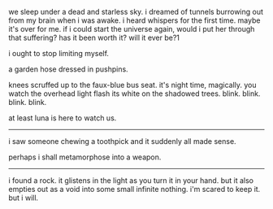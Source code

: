 we sleep under a dead and starless sky. 
i dreamed of tunnels burrowing out from my brain when i was awake. 
i heard whispers for the first time. maybe it's over for me. 
if i could start the universe again, would i put her through that suffering? has it been worth it? will it ever be?1

i ought to stop limiting myself. 

a garden hose dressed in pushpins. 

knees scruffed up to the faux-blue bus seat. it's night time, magically. you watch the overhead light flash its white on the shadowed trees. blink. blink. blink. blink. 

at least luna is here to watch us.
___
i saw someone chewing a toothpick and it suddenly all made sense. 

perhaps i shall metamorphose into a weapon. 
___
i found a rock. 
it glistens in the light as you turn it in your hand. 
but it also empties out as a void into some small infinite nothing. 
i'm scared to keep it. 
but i will. 